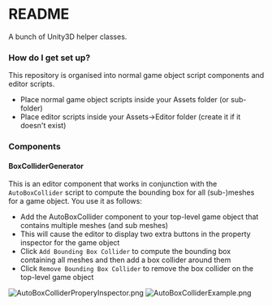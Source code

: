 # README #

A bunch of Unity3D helper classes.

### How do I get set up? ###

This repository is organised into normal game object script components and editor scripts.

* Place normal game object scripts inside your Assets folder (or sub-folder)
* Place editor scripts inside your Assets->Editor folder (create it if it doesn't exist)

### Components ###


#### BoxColliderGenerator ####
This is an editor component that works in conjunction with the `AutoBoxCollider` script to compute the bounding box for all (sub-)meshes for a game object.
You use it as follows:

* Add the AutoBoxCollider component to your top-level game object that contains multiple meshes (and sub meshes)
* This will cause the editor to display two extra buttons in the property inspector for the game object
* Click `Add Bounding Box Collider` to compute the bounding box containing all meshes and then add a box collider around them
* Click `Remove Bounding Box Collider` to remove the box collider on the top-level game object

![AutoBoxColliderProperyInspector.png](https://bitbucket.org/repo/8EbMEG/images/1315955649-AutoBoxColliderProperyInspector.png)
![AutoBoxColliderExample.png](https://bitbucket.org/repo/8EbMEG/images/2964007558-AutoBoxColliderExample.png)